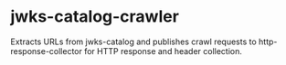 # jwks-catalog-crawler

Extracts URLs from jwks-catalog and publishes crawl requests to http-response-collector for HTTP response and header collection.
